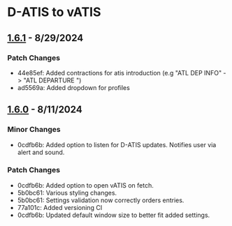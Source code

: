 # D-ATIS to vATIS

## [1.6.1](#1.6.1) - 8/29/2024

### Patch Changes

- 44e85ef: Added contractions for atis introduction (e.g "ATL DEP INFO" -> "ATL DEPARTURE ")
- ad5569a: Added dropdown for profiles

## [1.6.0](#1.6.0) - 8/11/2024

### Minor Changes

- 0cdfb6b: Added option to listen for D-ATIS updates. Notifies user via alert and sound.

### Patch Changes

- 0cdfb6b: Added option to open vATIS on fetch.
- 5b0bc61: Various styling changes.
- 5b0bc61: Settings validation now correctly orders entries.
- 77a101c: Added versioning CI
- 0cdfb6b: Updated default window size to better fit added settings.

